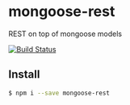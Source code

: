 # mongoose-rest
REST on top of mongoose models

[![Build Status](https://travis-ci.org/interisti/mongoose-rest.svg?branch=master)](https://github.com/interisti/mongoose-rest)

## Install

```bash
$ npm i --save mongoose-rest
```
